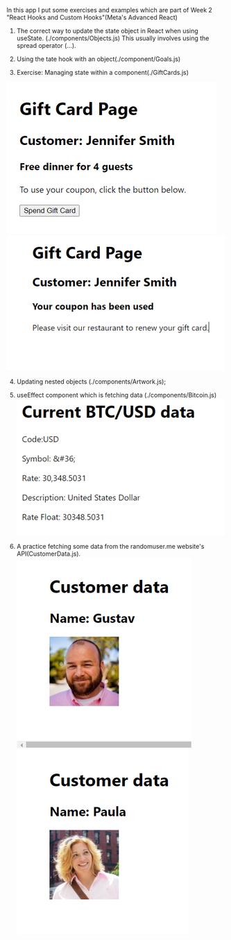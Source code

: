 In this app I put some exercises and examples which are part of Week 2 "React Hooks and Custom Hooks"(Meta's Advanced React)
1. The correct way to update the state object in React when using useState. (./components/Objects.js)
This usually involves using the spread operator (...).

2. Using the tate hook with an object(./component/Goals.js)

3. Exercise: Managing state within a component(./GiftCards.js)

![Initiall view](image-1.png)![The view after rendering, notice that the booton disappeares!](image-2.png)

4. Updating nested objects (./components/Artwork.js);

5. useEffect component which is fetching data (./components/Bitcoin.js)
![Alt text](image.png)

6. A practice fetching some data from the randomuser.me website's API(CustomerData.js).
![Alt text](image-3.png)
![Alt text](image-4.png)
